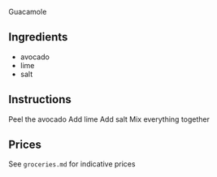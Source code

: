  Guacamole
## Ingredients
* avocado
* lime
* salt
## Instructions
Peel the avocado
Add lime
Add salt
Mix everything together

## Prices

See `groceries.md` for indicative prices
